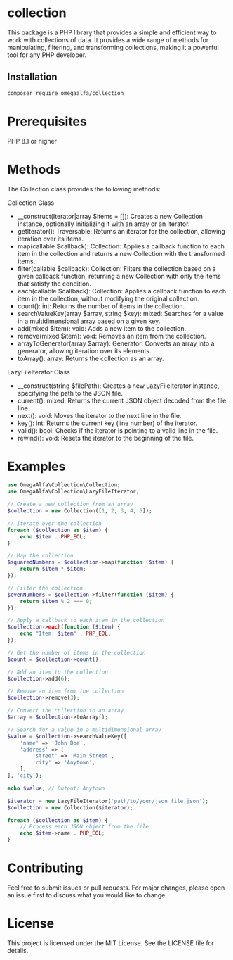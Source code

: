 # collection

This package is a PHP library that provides a simple and efficient way to work with collections of data. It provides a wide range of methods for manipulating, filtering, and transforming collections, making it a powerful tool for any PHP developer.

## Installation

```bash
composer require omegaalfa/collection
```

# Prerequisites

PHP 8.1 or higher

# Methods
The Collection class provides the following methods:

Collection Class
- __construct(Iterator|array $items = []): Creates a new Collection instance, optionally initializing it with an array or an Iterator.
- getIterator(): Traversable: Returns an iterator for the collection, allowing iteration over its items.
- map(callable $callback): Collection: Applies a callback function to each item in the collection and returns a new Collection with the transformed items.
- filter(callable $callback): Collection: Filters the collection based on a given callback function, returning a new Collection with only the items that satisfy the condition.
- each(callable $callback): Collection: Applies a callback function to each item in the collection, without modifying the original collection.
- count(): int: Returns the number of items in the collection.
- searchValueKey(array $array, string $key): mixed: Searches for a value in a multidimensional array based on a given key.
- add(mixed $item): void: Adds a new item to the collection.
- remove(mixed $item): void: Removes an item from the collection.
- arrayToGenerator(array $array): Generator: Converts an array into a generator, allowing iteration over its elements.
- toArray(): array: Returns the collection as an array.

LazyFileIterator Class
- __construct(string $filePath): Creates a new LazyFileIterator instance, specifying the path to the JSON file.
- current(): mixed: Returns the current JSON object decoded from the file line.
- next(): void: Moves the iterator to the next line in the file.
- key(): int: Returns the current key (line number) of the iterator.
- valid(): bool: Checks if the iterator is pointing to a valid line in the file.
- rewind(): void: Resets the iterator to the beginning of the file.

# Examples

```php
use OmegaAlfa\Collection\Collection;
use OmegaAlfa\Collection\LazyFileIterator;

// Create a new collection from an array
$collection = new Collection([1, 2, 3, 4, 5]);

// Iterate over the collection
foreach ($collection as $item) {
    echo $item . PHP_EOL;
}

// Map the collection
$squaredNumbers = $collection->map(function ($item) {
    return $item * $item;
});

// Filter the collection
$evenNumbers = $collection->filter(function ($item) {
    return $item % 2 === 0;
});

// Apply a callback to each item in the collection
$collection->each(function ($item) {
    echo "Item: $item" . PHP_EOL;
});

// Get the number of items in the collection
$count = $collection->count();

// Add an item to the collection
$collection->add(6);

// Remove an item from the collection
$collection->remove(3);

// Convert the collection to an array
$array = $collection->toArray();

// Search for a value in a multidimensional array
$value = $collection->searchValueKey([
    'name' => 'John Doe',
    'address' => [
        'street' => 'Main Street',
        'city' => 'Anytown',
    ],
], 'city');

echo $value; // Output: Anytown

$iterator = new LazyFileIterator('path/to/your/json_file.json');
$collection = new Collection($iterator);

foreach ($collection as $item) {
    // Process each JSON object from the file
    echo $item->name . PHP_EOL;
}

```

# Contributing
Feel free to submit issues or pull requests. For major changes, please open an issue first to discuss what you would like to change.

# License
This project is licensed under the MIT License. See the LICENSE file for details.
